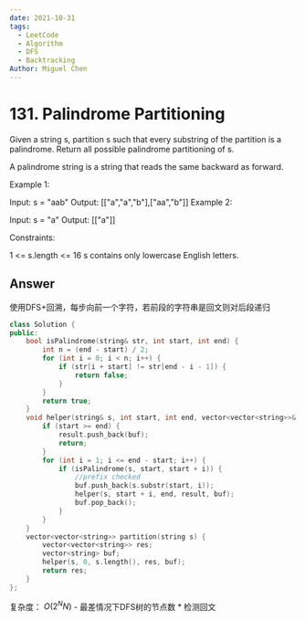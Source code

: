```yaml
---
date: 2021-10-31
tags: 
  - LeetCode
  - Algorithm
  - DFS
  - Backtracking
Author: Miguel Chen
---
```

# 131. Palindrome Partitioning

Given a string s, partition s such that every substring of the partition is a palindrome. Return all possible palindrome partitioning of s.

A palindrome string is a string that reads the same backward as forward.

 

Example 1:

Input: s = "aab"
Output: [["a","a","b"],["aa","b"]]
Example 2:

Input: s = "a"
Output: [["a"]]
 

Constraints:

1 <= s.length <= 16
s contains only lowercase English letters.

## Answer

使用DFS+回溯，每步向前一个字符，若前段的字符串是回文则对后段递归

```cpp
class Solution {
public:
    bool isPalindrome(string& str, int start, int end) {
        int n = (end - start) / 2;
        for (int i = 0; i < n; i++) {
            if (str[i + start] != str[end - i - 1]) {
                return false;
            }
        }
        return true;
    }
    void helper(string& s, int start, int end, vector<vector<string>>& result, vector<string>& buf) {
        if (start >= end) {
            result.push_back(buf);
            return;
        }
        for (int i = 1; i <= end - start; i++) {
            if (isPalindrome(s, start, start + i)) {
                //prefix checked
                buf.push_back(s.substr(start, i));
                helper(s, start + i, end, result, buf);
                buf.pop_back();
            }
        }
    }
    vector<vector<string>> partition(string s) {
        vector<vector<string>> res;
        vector<string> buf;
        helper(s, 0, s.length(), res, buf);
        return res;
    }
};
```

复杂度： $O(2^N N)$ - 最差情况下DFS树的节点数 * 检测回文




